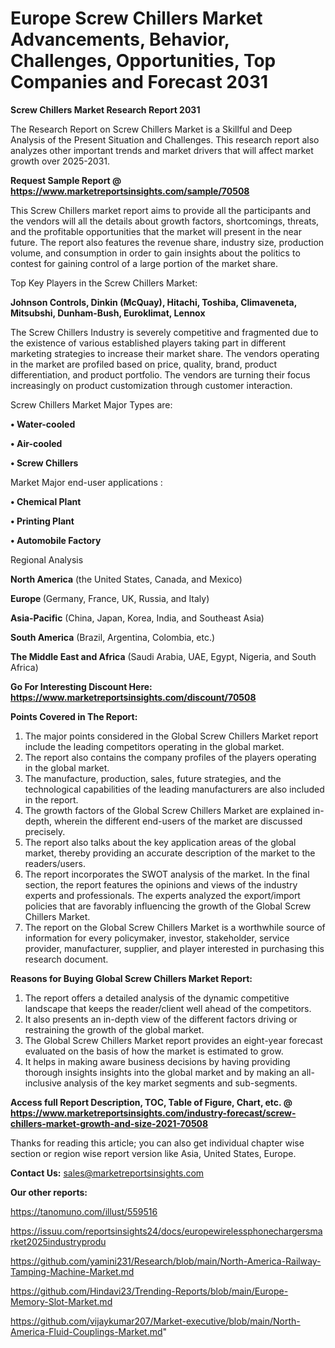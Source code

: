 # Europe Screw Chillers Market Advancements, Behavior, Challenges, Opportunities, Top Companies and Forecast 2031

<strong>Screw Chillers Market Research Report 2031</strong>

The Research Report on Screw Chillers Market is a Skillful and Deep Analysis of the Present Situation and Challenges. This research report also analyzes other important trends and market drivers that will affect market growth over 2025-2031.

<strong>Request Sample Report @ <a href=https://www.marketreportsinsights.com/sample/70508>https://www.marketreportsinsights.com/sample/70508</a></strong>

This Screw Chillers market report aims to provide all the participants and the vendors will all the details about growth factors, shortcomings, threats, and the profitable opportunities that the market will present in the near future. The report also features the revenue share, industry size, production volume, and consumption in order to gain insights about the politics to contest for gaining control of a large portion of the market share.

Top Key Players in the Screw Chillers Market:

<strong>Johnson Controls, Dinkin (McQuay), Hitachi, Toshiba, Climaveneta, Mitsubshi, Dunham-Bush, Euroklimat, Lennox</strong>

The Screw Chillers Industry is severely competitive and fragmented due to the existence of various established players taking part in different marketing strategies to increase their market share. The vendors operating in the market are profiled based on price, quality, brand, product differentiation, and product portfolio. The vendors are turning their focus increasingly on product customization through customer interaction.

Screw Chillers Market Major Types are:

<strong>• Water-cooled

• Air-cooled

• Screw Chillers</strong>

Market Major end-user applications :

<strong>• Chemical Plant

• Printing Plant

• Automobile Factory</strong>

Regional Analysis

</u><strong><b>North America</b></strong> (the United States, Canada, and Mexico)

<strong><b>Europe </b></strong>(Germany, France, UK, Russia, and Italy)

<strong><b>Asia-Pacific</b></strong> (China, Japan, Korea, India, and Southeast Asia)

<strong><b>South America</b></strong> (Brazil, Argentina, Colombia, etc.)

<strong><b>The Middle East and Africa</b></strong> (Saudi Arabia, UAE, Egypt, Nigeria, and South Africa)

<strong>Go For Interesting Discount Here: <a href=https://www.marketreportsinsights.com/discount/70508>https://www.marketreportsinsights.com/discount/70508</a></strong>

<strong>Points Covered in The Report:</strong>
<ol>
  <li>The major points considered in the Global Screw Chillers Market report include the leading competitors operating in the global market.</li>
  <li>The report also contains the company profiles of the players operating in the global market.</li>
  <li>The manufacture, production, sales, future strategies, and the technological capabilities of the leading manufacturers are also included in the report.</li>
  <li>The growth factors of the Global Screw Chillers Market are explained in-depth, wherein the different end-users of the market are discussed precisely.</li>
  <li>The report also talks about the key application areas of the global market, thereby providing an accurate description of the market to the readers/users.</li>
  <li>The report incorporates the SWOT analysis of the market. In the final section, the report features the opinions and views of the industry experts and professionals. The experts analyzed the export/import policies that are favorably influencing the growth of the Global Screw Chillers Market.</li>
  <li>The report on the Global Screw Chillers Market is a worthwhile source of information for every policymaker, investor, stakeholder, service provider, manufacturer, supplier, and player interested in purchasing this research document.</li>
</ol>
<strong>Reasons for Buying Global Screw Chillers Market Report:</strong>

<ol>
  <li>The report offers a detailed analysis of the dynamic competitive landscape that keeps the reader/client well ahead of the competitors.</li>
  <li>It also presents an in-depth view of the different factors driving or restraining the growth of the global market.</li>
  <li>The Global Screw Chillers Market report provides an eight-year forecast evaluated on the basis of how the market is estimated to grow.</li>
  <li>It helps in making aware business decisions by having providing thorough insights insights into the global market and by making an all-inclusive analysis of the key market segments and sub-segments.</li>
</ol>
<strong>Access full Report Description, TOC, Table of Figure, Chart, etc. @ <a href=https://www.marketreportsinsights.com/industry-forecast/screw-chillers-market-growth-and-size-2021-70508>https://www.marketreportsinsights.com/industry-forecast/screw-chillers-market-growth-and-size-2021-70508</a></strong>


Thanks for reading this article; you can also get individual chapter wise section or region wise report version like Asia, United States, Europe.

<strong>Contact Us:</strong>
sales@marketreportsinsights.com

<strong>Our other reports:</strong>

<a href=https://tanomuno.com/illust/559516>https://tanomuno.com/illust/559516</a>

<a href=https://issuu.com/reportsinsights24/docs/europewirelessphonechargersmarket2025industryprodu>https://issuu.com/reportsinsights24/docs/europewirelessphonechargersmarket2025industryprodu</a>

<a href=https://github.com/yamini231/Research/blob/main/North-America-Railway-Tamping-Machine-Market.md>https://github.com/yamini231/Research/blob/main/North-America-Railway-Tamping-Machine-Market.md</a>

<a href=https://github.com/Hindavi23/Trending-Reports/blob/main/Europe-Memory-Slot-Market.md>https://github.com/Hindavi23/Trending-Reports/blob/main/Europe-Memory-Slot-Market.md</a>

<a href=https://github.com/vijaykumar207/Market-executive/blob/main/North-America-Fluid-Couplings-Market.md>https://github.com/vijaykumar207/Market-executive/blob/main/North-America-Fluid-Couplings-Market.md</a>"

